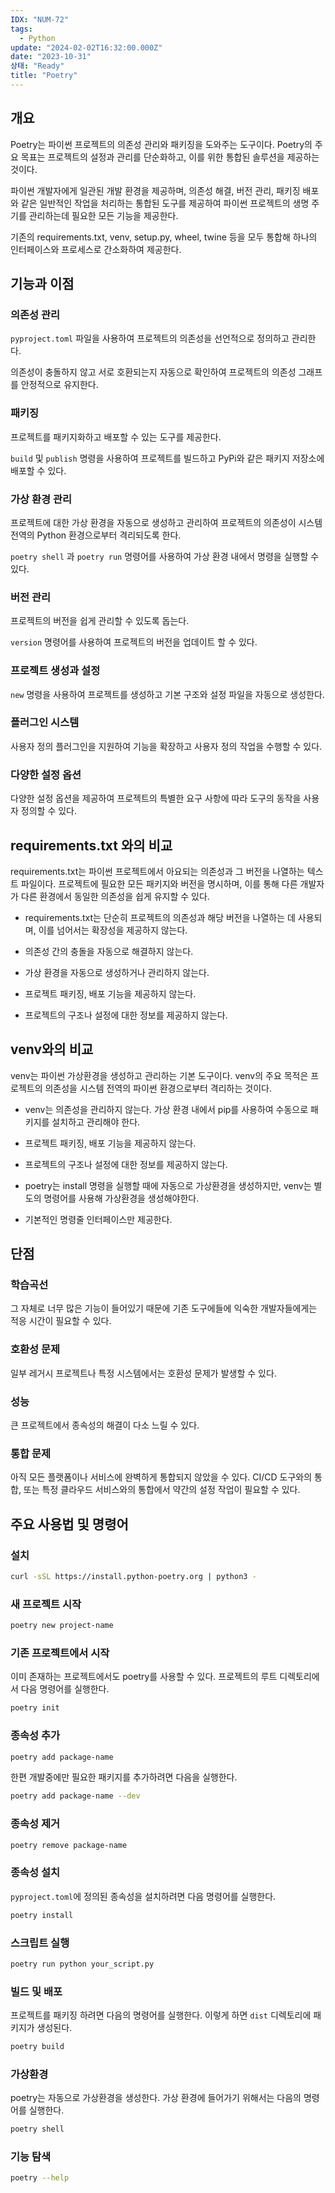 ```yaml
---
IDX: "NUM-72"
tags:
  - Python
update: "2024-02-02T16:32:00.000Z"
date: "2023-10-31"
상태: "Ready"
title: "Poetry"
---
```

## 개요

Poetry는 파이썬 프로젝트의 의존성 관리와 패키징을 도와주는 도구이다. Poetry의 주요 목표는 프로젝트의 설정과 관리를 단순화하고, 이를 위한 통합된 솔루션을 제공하는 것이다. 

파이썬 개발자에게 일관된 개발 환경을 제공하며, 의존성 해결, 버전 관리, 패키징 배포와 같은 일반적인 작업을 처리하는 통합된 도구를 제공하여 파이썬 프로젝트의 생명 주기를 관리하는데 필요한 모든 기능을 제공한다. 

기존의 requirements.txt, venv, setup.py, wheel, twine 등을 모두 통합해 하나의 인터페이스와 프로세스로 간소화하여 제공한다. 

## 기능과 이점

### 의존성 관리

`pyproject.toml` 파일을 사용하여 프로젝트의 의존성을 선언적으로 정의하고 관리한다. 

의존성이 충돌하지 않고 서로 호환되는지 자동으로 확인하여 프로젝트의 의존성 그래프를 안정적으로 유지한다. 

### 패키징

프로젝트를 패키지화하고 배포할 수 있는 도구를 제공한다. 

`build` 및 `publish` 명령을 사용하여 프로젝트를 빌드하고 PyPi와 같은 패키지 저장소에 배포할 수 있다. 

### 가상 환경 관리

프로젝트에 대한 가상 환경을 자동으로 생성하고 관리하여 프로젝트의 의존성이 시스템 전역의 Python 환경으로부터 격리되도록 한다. 

`poetry shell` 과 `poetry run` 명령어를 사용하여 가상 환경 내에서 명령을 실행할 수 있다. 

### 버전 관리

프로젝트의 버전을 쉽게 관리할 수 있도록 돕는다. 

`version` 명령어를 사용하여 프로젝트의 버전을 업데이트 할 수 있다. 

### 프로젝트 생성과 설정

`new` 명령을 사용하여 프로젝트를 생성하고 기본 구조와 설정 파일을 자동으로 생성한다. 

### 플러그인 시스템

사용자 정의 플러그인을 지원하여 기능을 확장하고 사용자 정의 작업을 수행할 수 있다. 

### 다양한 설정 옵션

다양한 설정 옵션을 제공하여 프로젝트의 특별한 요구 사항에 따라 도구의 동작을 사용자 정의할 수 있다.  

## requirements.txt 와의 비교

requirements.txt는 파이썬 프로젝트에서 아요되는 의존성과 그 버전을 나열하는 텍스트 파일이다. 프로젝트에 필요한 모든 패키지와 버전을 명시하며, 이를 통해 다른 개발자가 다른 환경에서 동일한 의존성을 쉽게 유지할 수 있다. 

- requirements.txt는 단순히 프로젝트의 의존성과 해당 버전을 나열하는 데 사용되며, 이를 넘어서는 확장성을 제공하지 않는다.

- 의존성 간의 충돌을 자동으로 해결하지 않는다. 

- 가상 환경을 자동으로 생성하거나 관리하지 않는다. 

- 프로젝트 패키징, 배포 기능을 제공하지 않는다. 

- 프로젝트의 구조나 설정에 대한 정보를 제공하지 않는다. 

## venv와의 비교

venv는 파이썬 가상환경을 생성하고 관리하는 기본 도구이다. venv의 주요 목적은 프로젝트의 의존성을 시스템 전역의 파이썬 환경으로부터 격리하는 것이다. 

- venv는 의존성을 관리하지 않는다. 가상 환경 내에서 pip를 사용하여 수동으로 패키지를 설치하고 관리해야 한다. 

- 프로젝트 패키징, 배포 기능을 제공하지 않는다. 

- 프로젝트의 구조나 설정에 대한 정보를 제공하지 않는다. 

- poetry는 install 명령을 실행할 때에 자동으로 가상환경을 생성하지만, venv는 별도의 명령어를 사용해 가상환경을 생성해야한다. 

- 기본적인 명령줄 인터페이스만 제공한다. 

## 단점

### 학습곡선

그 자체로 너무 많은 기능이 들어있기 때문에 기존 도구에들에 익숙한 개발자들에게는 적응 시간이 필요할 수 있다. 

### 호환성 문제

일부 레거시 프로젝트나 특정 시스템에서는 호환성 문제가 발생할 수 있다. 

### 성능

큰 프로젝트에서 종속성의 해결이 다소 느릴 수 있다. 

### 통합 문제

아직 모든 플랫폼이나 서비스에 완벽하게 통합되지 않았을 수 있다. CI/CD 도구와의 통합, 또는 특정 클라우드 서비스와의 통합에서 약간의 설정 작업이 필요할 수 있다. 

## 주요 사용법 및 명령어

### 설치

```bash
curl -sSL https://install.python-poetry.org | python3 -
```

### 새 프로젝트 시작

```bash
poetry new project-name
```

### 기존 프로젝트에서 시작

이미 존재하는 프로젝트에서도 poetry를 사용할 수 있다. 프로젝트의 루트 디렉토리에서 다음 명령어를 실행한다. 

```bash
poetry init
```

### 종속성 추가

```bash
poetry add package-name
```

한편 개발중에만 필요한 패키지를 추가하려면 다음을 실행한다. 

```bash
poetry add package-name --dev
```

### 종속성 제거

```bash
poetry remove package-name
```

### 종속성 설치

`pyproject.toml`에 정의된 종속성을 설치하려면 다음 명령어를 실행한다. 

```bash
poetry install
```

### 스크립트 실행

```bash
poetry run python your_script.py
```

### 빌드 및 배포

프로젝트를 패키징 하려면 다음의 명령어를 실행한다. 이렇게 하면 `dist`  디렉토리에 패키지가 생성된다. 

```bash
poetry build
```

### 가상환경

poetry는 자동으로 가상환경을 생성한다. 가상 환경에 들어가기 위해서는 다음의 명령어를 실행한다. 

```bash
poetry shell
```

### 기능 탐색

```bash
poetry --help
```



